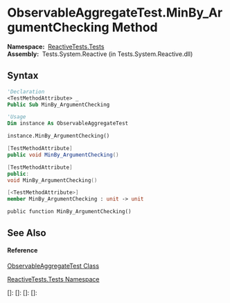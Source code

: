 # ObservableAggregateTest.MinBy\_ArgumentChecking Method

**Namespace:**  [ReactiveTests.Tests](ReactiveTests.Tests\ReactiveTests.Tests.md)  
**Assembly:**  Tests.System.Reactive (in Tests.System.Reactive.dll)

## Syntax

```vb
'Declaration
<TestMethodAttribute> _
Public Sub MinBy_ArgumentChecking
```

```vb
'Usage
Dim instance As ObservableAggregateTest

instance.MinBy_ArgumentChecking()
```

```csharp
[TestMethodAttribute]
public void MinBy_ArgumentChecking()
```

```c++
[TestMethodAttribute]
public:
void MinBy_ArgumentChecking()
```

```fsharp
[<TestMethodAttribute>]
member MinBy_ArgumentChecking : unit -> unit 
```

```jscript
public function MinBy_ArgumentChecking()
```

## See Also

#### Reference

[ObservableAggregateTest Class](ObservableAggregateTest\ObservableAggregateTest.md)

[ReactiveTests.Tests Namespace](ReactiveTests.Tests\ReactiveTests.Tests.md)

[]: 
[]: 
[]: 
[]: 